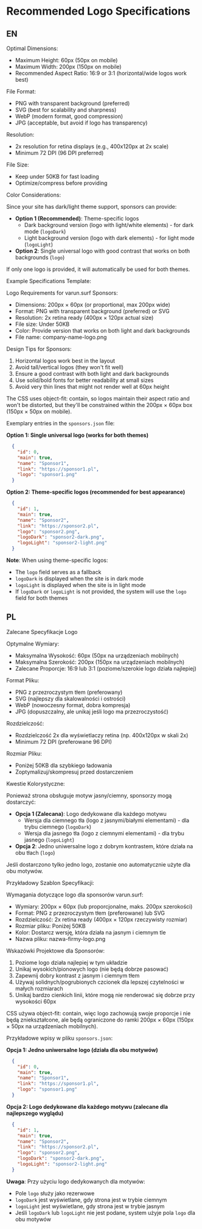 Recommended Logo Specifications
===============================

## EN

Optimal Dimensions:

- Maximum Height: 60px (50px on mobile)
- Maximum Width: 200px (150px on mobile)
- Recommended Aspect Ratio: 16:9 or 3:1 (horizontal/wide logos work best)

File Format:

- PNG with transparent background (preferred)
- SVG (best for scalability and sharpness)
- WebP (modern format, good compression)
- JPG (acceptable, but avoid if logo has transparency)

Resolution:

- 2x resolution for retina displays (e.g., 400x120px at 2x scale)
- Minimum 72 DPI (96 DPI preferred)

File Size:

- Keep under 50KB for fast loading
- Optimize/compress before providing

Color Considerations:

Since your site has dark/light theme support, sponsors can provide:
- **Option 1 (Recommended)**: Theme-specific logos
  - Dark background version (logo with light/white elements) - for dark mode (`logoDark`)
  - Light background version (logo with dark elements) - for light mode (`logoLight`)
- **Option 2**: Single universal logo with good contrast that works on both backgrounds (`logo`)

If only one logo is provided, it will automatically be used for both themes.

Example Specifications Template:

Logo Requirements for varun.surf Sponsors:
- Dimensions: 200px × 60px (or proportional, max 200px wide)
- Format: PNG with transparent background (preferred) or SVG
- Resolution: 2x retina ready (400px × 120px actual size)
- File size: Under 50KB
- Color: Provide version that works on both light and dark backgrounds
- File name: company-name-logo.png

Design Tips for Sponsors:

1. Horizontal logos work best in the layout
2. Avoid tall/vertical logos (they won't fit well)
3. Ensure a good contrast with both light and dark backgrounds
4. Use solid/bold fonts for better readability at small sizes
5. Avoid very thin lines that might not render well at 60px height

The CSS uses object-fit: contain, so logos maintain their aspect ratio and won't be distorted, but they'll be constrained within the 200px × 60px box (150px × 50px on mobile).

Exemplary entries in the `sponsors.json` file:

**Option 1: Single universal logo (works for both themes)**
```json
  {
    "id": 0,
    "main": true,
    "name": "Sponsor1",
    "link": "https://sponsor1.pl",
    "logo": "sponsor1.png"
  }
```

**Option 2: Theme-specific logos (recommended for best appearance)**
```json
  {
    "id": 1,
    "main": true,
    "name": "Sponsor2",
    "link": "https://sponsor2.pl",
    "logo": "sponsor2.png",
    "logoDark": "sponsor2-dark.png",
    "logoLight": "sponsor2-light.png"
  }
```

**Note**: When using theme-specific logos:
- The `logo` field serves as a fallback
- `logoDark` is displayed when the site is in dark mode
- `logoLight` is displayed when the site is in light mode
- If `logoDark` or `logoLight` is not provided, the system will use the `logo` field for both themes

## PL

Zalecane Specyfikacje Logo

Optymalne Wymiary:

- Maksymalna Wysokość: 60px (50px na urządzeniach mobilnych)
- Maksymalna Szerokość: 200px (150px na urządzeniach mobilnych)
- Zalecane Proporcje: 16:9 lub 3:1 (poziome/szerokie logo działa najlepiej)

Format Pliku:

- PNG z przezroczystym tłem (preferowany)
- SVG (najlepszy dla skalowalności i ostrości)
- WebP (nowoczesny format, dobra kompresja)
- JPG (dopuszczalny, ale unikaj jeśli logo ma przezroczystość)

Rozdzielczość:

- Rozdzielczość 2x dla wyświetlaczy retina (np. 400x120px w skali 2x)
- Minimum 72 DPI (preferowane 96 DPI)

Rozmiar Pliku:

- Poniżej 50KB dla szybkiego ładowania
- Zoptymalizuj/skompresuj przed dostarczeniem

Kwestie Kolorystyczne:

Ponieważ strona obsługuje motyw jasny/ciemny, sponsorzy mogą dostarczyć:
- **Opcja 1 (Zalecana)**: Logo dedykowane dla każdego motywu
  - Wersja dla ciemnego tła (logo z jasnymi/białymi elementami) - dla trybu ciemnego (`logoDark`)
  - Wersja dla jasnego tła (logo z ciemnymi elementami) - dla trybu jasnego (`logoLight`)
- **Opcja 2**: Jedno uniwersalne logo z dobrym kontrastem, które działa na obu tłach (`logo`)

Jeśli dostarczono tylko jedno logo, zostanie ono automatycznie użyte dla obu motywów.

Przykładowy Szablon Specyfikacji:

Wymagania dotyczące logo dla sponsorów varun.surf:
- Wymiary: 200px × 60px (lub proporcjonalne, maks. 200px szerokości)
- Format: PNG z przezroczystym tłem (preferowane) lub SVG
- Rozdzielczość: 2x retina ready (400px × 120px rzeczywisty rozmiar)
- Rozmiar pliku: Poniżej 50KB
- Kolor: Dostarcz wersję, która działa na jasnym i ciemnym tle
- Nazwa pliku: nazwa-firmy-logo.png

Wskazówki Projektowe dla Sponsorów:

1. Poziome logo działa najlepiej w tym układzie
2. Unikaj wysokich/pionowych logo (nie będą dobrze pasować)
3. Zapewnij dobry kontrast z jasnym i ciemnym tłem
4. Używaj solidnych/pogrubionych czcionek dla lepszej czytelności w małych rozmiarach
5. Unikaj bardzo cienkich linii, które mogą nie renderować się dobrze przy wysokości 60px

CSS używa object-fit: contain, więc logo zachowują swoje proporcje i nie będą zniekształcone, ale będą ograniczone do ramki 200px × 60px (150px × 50px na urządzeniach mobilnych).

Przykładowe wpisy w pliku `sponsors.json`:

**Opcja 1: Jedno uniwersalne logo (działa dla obu motywów)**
```json
  {
    "id": 0,
    "main": true,
    "name": "Sponsor1",
    "link": "https://sponsor1.pl",
    "logo": "sponsor1.png"
  }
```

**Opcja 2: Logo dedykowane dla każdego motywu (zalecane dla najlepszego wyglądu)**
```json
  {
    "id": 1,
    "main": true,
    "name": "Sponsor2",
    "link": "https://sponsor2.pl",
    "logo": "sponsor2.png",
    "logoDark": "sponsor2-dark.png",
    "logoLight": "sponsor2-light.png"
  }
```

**Uwaga**: Przy użyciu logo dedykowanych dla motywów:
- Pole `logo` służy jako rezerwowe
- `logoDark` jest wyświetlane, gdy strona jest w trybie ciemnym
- `logoLight` jest wyświetlane, gdy strona jest w trybie jasnym
- Jeśli `logoDark` lub `logoLight` nie jest podane, system użyje pola `logo` dla obu motywów

